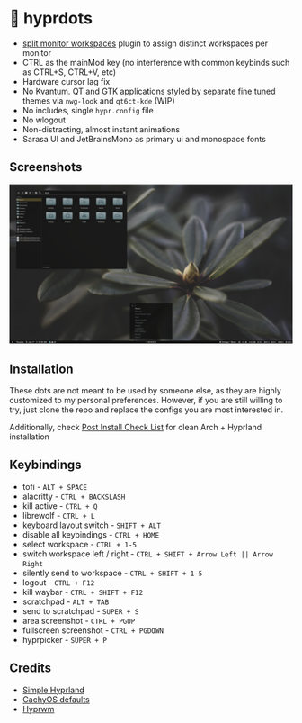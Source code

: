 # 🌊 hyprdots
* [split monitor workspaces](https://github.com/Duckonaut/split-monitor-workspaces) plugin to assign distinct workspaces per monitor
* CTRL as the mainMod key (no interference with common keybinds such as CTRL+S, CTRL+V, etc)
* Hardware cursor lag fix
* No Kvantum. QT and GTK applications styled by separate fine tuned themes via `nwg-look` and `qt6ct-kde` (WIP)
* No includes, single `hypr.config` file
* No wlogout
* Non-distracting, almost instant animations
* Sarasa UI and JetBrainsMono as primary ui and monospace fonts

## Screenshots
<p align="center">
  <img src=".misc/.fetch.png" />
</p>


## Installation
These dots are not meant to be used by someone else, as they are highly customized to my personal preferences. However, if you are still willing to try, just clone the repo and replace the configs you are most interested in.

Additionally, check [Post Install Check List](https://github.com/shayaharuno/dotfiles/blob/master/.misc/CHECKLIST.md) for clean Arch + Hyprland installation

## Keybindings
* tofi - `ALT + SPACE`
* alacritty - `CTRL + BACKSLASH`
* kill active - `CTRL + Q`
* librewolf - `CTRL + L`
* keyboard layout switch - `SHIFT + ALT`
* disable all keybindings - `CTRL + HOME`
* select workspace - `CTRL + 1-5`
* switch workspace left / right - `CTRL + SHIFT + Arrow Left || Arrow Right`
* silently send to workspace - `CTRL + SHIFT + 1-5`
* logout - `CTRL + F12`
* kill waybar - `CTRL + SHIFT + F12`
* scratchpad - `ALT + TAB`
* send to scratchpad - `SUPER + S`
* area screenshot - `CTRL + PGUP`
* fullscreen screenshot - `CTRL + PGDOWN`
* hyprpicker - `SUPER + P`

## Credits
- [Simple Hyprland](https://github.com/gaurav23b/simple-hyprland/tree/879dba81c84134072826a21453c15e553d03da2d)
- [CachyOS defaults](https://github.com/CachyOS/cachyos-hyprland-settings)
- [Hyprwm](https://github.com/hyprwm)
